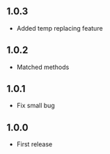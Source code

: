 ## 1.0.3

* Added temp replacing feature

## 1.0.2

* Matched methods

## 1.0.1

* Fix small bug

## 1.0.0

* First release

